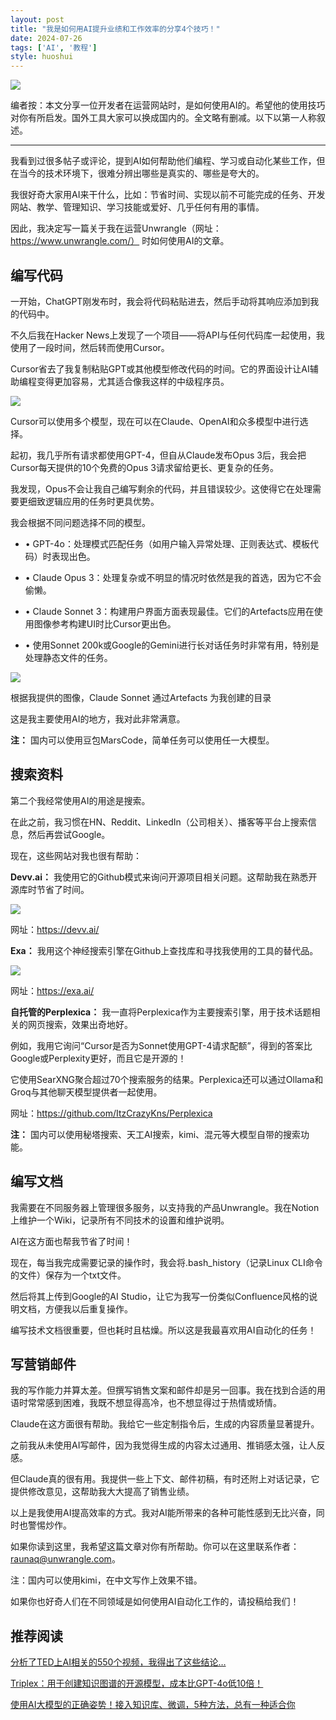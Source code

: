 ```yaml
---
layout: post
title: "我是如何用AI提升业绩和工作效率的分享4个技巧！"
date: 2024-07-26
tags: ['AI', '教程']
style: huoshui
---
```


![](/assets/images/7e701c2ac5f447ec942e29e44c759bc6.png)  

编者按：本文分享一位开发者在运营网站时，是如何使用AI的。希望他的使用技巧对你有所启发。国外工具大家可以换成国内的。全文略有删减。以下以第一人称叙述。  

* * *

我看到过很多帖子或评论，提到AI如何帮助他们编程、学习或自动化某些工作，但在当今的技术环境下，很难分辨出哪些是真实的、哪些是夸大的。

我很好奇大家用AI来干什么，比如：节省时间、实现以前不可能完成的任务、开发网站、教学、管理知识、学习技能或爱好、几乎任何有用的事情。

因此，我决定写一篇关于我在运营Unwrangle（网址：https://www.unwrangle.com/） 时如何使用AI的文章。

## 编写代码

一开始，ChatGPT刚发布时，我会将代码粘贴进去，然后手动将其响应添加到我的代码中。

不久后我在Hacker News上发现了一个项目——将API与任何代码库一起使用，我使用了一段时间，然后转而使用Cursor。

Cursor省去了我复制粘贴GPT或其他模型修改代码的时间。它的界面设计让AI辅助编程变得更加容易，尤其适合像我这样的中级程序员。

![](/assets/images/00ee7b7eff514e73b44fae52fc0f6351.png)

Cursor可以使用多个模型，现在可以在Claude、OpenAI和众多模型中进行选择。

起初，我几乎所有请求都使用GPT-4，但自从Claude发布Opus 3后，我会把Cursor每天提供的10个免费的Opus 3请求留给更长、更复杂的任务。

我发现，Opus不会让我自己编写剩余的代码，并且错误较少。这使得它在处理需要更细致逻辑应用的任务时更具优势。

我会根据不同问题选择不同的模型。

  * • GPT-4o：处理模式匹配任务（如用户输入异常处理、正则表达式、模板代码）时表现出色。

  * • Claude Opus 3：处理复杂或不明显的情况时依然是我的首选，因为它不会偷懒。

  * • Claude Sonnet 3：构建用户界面方面表现最佳。它们的Artefacts应用在使用图像参考构建UI时比Cursor更出色。

  * • 使用Sonnet 200k或Google的Gemini进行长对话任务时非常有用，特别是处理静态文件的任务。

![](/assets/images/e03fd3709b5d4c509aeadf54acf452ad.png)

根据我提供的图像，Claude Sonnet 通过Artefacts 为我创建的目录

这是我主要使用AI的地方，我对此非常满意。

**注：** 国内可以使用豆包MarsCode，简单任务可以使用任一大模型。

## 搜索资料

第二个我经常使用AI的用途是搜索。

在此之前，我习惯在HN、Reddit、LinkedIn（公司相关）、播客等平台上搜索信息，然后再尝试Google。

现在，这些网站对我也很有帮助：

**Devv.ai：** 我使用它的Github模式来询问开源项目相关问题。这帮助我在熟悉开源库时节省了时间。

![](/assets/images/ba59a38c79d04a91b3dfe911d00101fb.png)

网址：https://devv.ai/

**Exa：** 我用这个神经搜索引擎在Github上查找库和寻找我使用的工具的替代品。  

![](/assets/images/019c25ce1da04c82bb4177ca8bbea1e9.png)

网址：https://exa.ai/

**自托管的Perplexica：** 我一直将Perplexica作为主要搜索引擎，用于技术话题相关的网页搜索，效果出奇地好。

例如，我用它询问“Cursor是否为Sonnet使用GPT-4请求配额”，得到的答案比Google或Perplexity更好，而且它是开源的！

它使用SearXNG聚合超过70个搜索服务的结果。Perplexica还可以通过Ollama和Groq与其他聊天模型提供者一起使用。

网址：https://github.com/ItzCrazyKns/Perplexica

**注：** 国内可以使用秘塔搜索、天工AI搜索，kimi、混元等大模型自带的搜索功能。

## 编写文档

我需要在不同服务器上管理很多服务，以支持我的产品Unwrangle。我在Notion上维护一个Wiki，记录所有不同技术的设置和维护说明。

AI在这方面也帮我节省了时间！

现在，每当我完成需要记录的操作时，我会将.bash_history（记录Linux CLI命令的文件）保存为一个txt文件。

然后将其上传到Google的AI Studio，让它为我写一份类似Confluence风格的说明文档，方便我以后重复操作。

编写技术文档很重要，但也耗时且枯燥。所以这是我最喜欢用AI自动化的任务！

## 写营销邮件

我的写作能力并算太差。但撰写销售文案和邮件却是另一回事。我在找到合适的用语时常常感到困难，我既不想显得高冷，也不想显得过于热情或矫情。

Claude在这方面很有帮助。我给它一些定制指令后，生成的内容质量显著提升。

之前我从未使用AI写邮件，因为我觉得生成的内容太过通用、推销感太强，让人反感。

但Claude真的很有用。我提供一些上下文、邮件初稿，有时还附上对话记录，它提供修改意见，这帮助我大大提高了销售业绩。

以上是我使用AI提高效率的方式。我对AI能所带来的各种可能性感到无比兴奋，同时也警惕炒作。

如果你读到这里，我希望这篇文章对你有所帮助。你可以在这里联系作者：raunaq@unwrangle.com。

注：国内可以使用kimi，在中文写作上效果不错。

  

如果你也好奇人们在不同领域是如何使用AI自动化工作的，请投稿给我们！

  

## 推荐阅读

[分析了TED上AI相关的550个视频，我得出了这些结论…](http://mp.weixin.qq.com/s?__biz=Mzk0OTY0NzM1Ng==&mid=2247486528&idx=1&sn=501b5c2c5cc34bf6636997962f42f872&chksm=c3546ed3f423e7c5a634e67aea3e6e2eeff94d2ef9a9c026f64ce7fd0ba56be76899c22cb9f9&scene=21#wechat_redirect)  

[Triplex：用于创建知识图谱的开源模型，成本比GPT-4o低10倍！](http://mp.weixin.qq.com/s?__biz=Mzk0OTY0NzM1Ng==&mid=2247486546&idx=1&sn=98139129e78b457e2f1885495f3c58b3&chksm=c3546ec1f423e7d7df329e883ab39c79eaf61e6bc38cc801a318c7f95a229a670b161ca445af&scene=21#wechat_redirect)  

[使用AI大模型的正确姿势！接入知识库、微调，5种方法，总有一种适合你](http://mp.weixin.qq.com/s?__biz=Mzk0OTY0NzM1Ng==&mid=2247486313&idx=1&sn=d08f61ed0c59596515a257a5ed5bcf2b&chksm=c35469faf423e0ec2e6f328ae5209ff5a7047455fadf3166de9bdf6e563babe6663b03ca6b4c&scene=21#wechat_redirect)